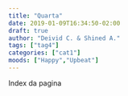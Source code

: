 ```yaml
---
title: "Quarta"
date: 2019-01-09T16:34:50-02:00
draft: true
author: "Deivid C. & Shined A."
tags: ["tag4"]
categories: ["cat1"]
moods: ["Happy","Upbeat"]
---
```

Index da pagina